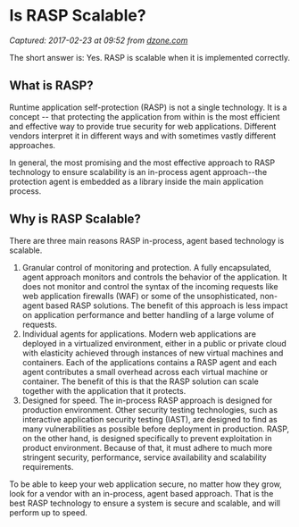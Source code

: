 # Is RASP Scalable?

_Captured: 2017-02-23 at 09:52 from [dzone.com](https://dzone.com/articles/is-rasp-scalable?oid=twitter&utm_content=buffer60a8b&utm_medium=social&utm_source=twitter.com&utm_campaign=buffer)_

The short answer is: Yes. RASP is scalable when it is implemented correctly.

## What is RASP?

Runtime application self-protection (RASP) is not a single technology. It is a concept -- that protecting the application from within is the most efficient and effective way to provide true security for web applications. Different vendors interpret it in different ways and with sometimes vastly different approaches.

In general, the most promising and the most effective approach to RASP technology to ensure scalability is an in-process agent approach--the protection agent is embedded as a library inside the main application process.

## Why is RASP Scalable?

There are three main reasons RASP in-process, agent based technology is scalable.

  1. Granular control of monitoring and protection. A fully encapsulated, agent approach monitors and controls the behavior of the application. It does not monitor and control the syntax of the incoming requests like web application firewalls (WAF) or some of the unsophisticated, non-agent based RASP solutions. The benefit of this approach is less impact on application performance and better handling of a large volume of requests.
  2. Individual agents for applications. Modern web applications are deployed in a virtualized environment, either in a public or private cloud with elasticity achieved through instances of new virtual machines and containers. Each of the applications contains a RASP agent and each agent contributes a small overhead across each virtual machine or container. The benefit of this is that the RASP solution can scale together with the application that it protects.
  3. Designed for speed. The in-process RASP approach is designed for production environment. Other security testing technologies, such as interactive application security testing (IAST), are designed to find as many vulnerabilities as possible before deployment in production. RASP, on the other hand, is designed specifically to prevent exploitation in product environment. Because of that, it must adhere to much more stringent security, performance, service availability and scalability requirements.

To be able to keep your web application secure, no matter how they grow, look for a vendor with an in-process, agent based approach. That is the best RASP technology to ensure a system is secure and scalable, and will perform up to speed.

